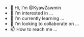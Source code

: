 - 👋 Hi, I’m @KyawZawmin
- 👀 I’m interested in ...
- 🌱 I’m currently learning ...
- 💞️ I’m looking to collaborate on ...
- 📫 How to reach me ...

<!---
KyawZawmin/KyawZawmin is a ✨ special ✨ repository because its `README.md` (this file) appears on your GitHub profile.
You can click the Preview link to take a look at your changes.
--->
